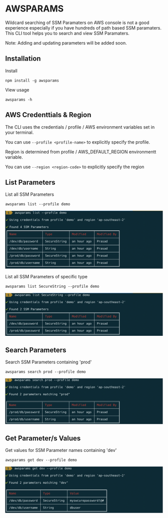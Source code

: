 # AWSPARAMS

Wildcard searching of SSM Paramaters on AWS console is not a good experience especially if you have hundreds of path based SSM paramaters.
This CLI tool helps you to search and view SSM Paramaters.

Note: Adding and updating parameters will be added soon.

## Installation

Install
```
npm install -g awsparams
```

View usage
```
awsparams -h
```

## AWS Credenttials & Region

The CLI uses the credentials / profile / AWS environment variables set in your terminal.

You can use `--profile <profile-name>` to explicitly specify the profile.

Region is determined from profile / AWS_DEFAULT_REGION environmentt variable.

You can use `--region <region-code>` to explicitly specify the region

## List Parameters

List all SSM Parameters
```
awsparams list --profile demo
```
![awsparams list](./assets/awsparams-list.png)

List all SSM Parameters of specific type
```
awsparams list SecureString --profile demo
```
![awsparams list type](./assets/awsparams-list-type.png)

## Search Parameters

Search SSM Parameters containing 'prod'
```
awsparams search prod --profile demo
```
![awsparams search](./assets/awsparams-search.png)

## Get Parameter/s Values

Get values for SSM Parameter names containing 'dev'

```
awsparams get dev --profile demo
```
![awsparams get](./assets/awsparams-get.png)
